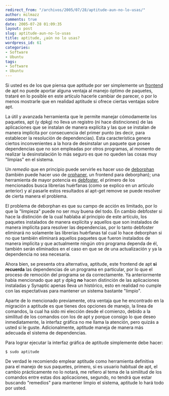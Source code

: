 ```yaml
---
redirect_from: "/archivos/2005/07/28/aptitude-aun-no-lo-usas/"
author: milmazz
comments: true
date: 2005-07-28 01:09:35
layout: post
slug: aptitude-aun-no-lo-usas
title: aptitude, ¿aún no lo usas?
wordpress_id: 61
categories:
- Software
- Ubuntu
tags:
- Software
- Ubuntu
---
```


Si usted es de los que piensa que aptitude por ser simplemente un [frontend](http://es.wikipedia.org/wiki/Frontend) de apt no puede aportar alguna ventaja al manejo óptimo de paquetes, trataré en lo posible en este artículo hacerle cambiar de parecer, o por lo menos mostrarle que en realidad aptitude si ofrece ciertas ventajas sobre apt.

La útil y avanzada herramienta que le permite manejar cómodamente los paquetes, apt (y dpkg) no lleva un registro (ni hace distinciones) de las aplicaciones que se instalan de manera explícita y las que se instalan de manera implícita por consecuencia del primer punto (es decir, para establecer la resolución de dependencias). Esta característica genera ciertos inconvenientes a la hora de desinstalar un paquete que posee dependencias que no son empleadas por otros programas, al momento de realizar la desinstalación lo más seguro es que no queden las cosas muy "limpias" en el sistema.

Un _remedio_ que en principio puede servirle es hacer uso de [deborphan](/archivos/2005/04/14/deborphan-eliminando-librerias-huerfanas/) (también puede hacer uso de [orphaner](http://linux.com.hk/PenguinWeb/manpage.jsp?section=8&name=orphaner), un frontend para deborphan); una herramienta de mayor potencia es [debfoster](http://www.fruit.eu.org/debfoster/), el primero de los mencionados busca librerias huérfanas (como se explico en un artículo anterior) y al pasarle estos resultados al apt-get remove se puede resolver de cierta manera el problema.

El problema de deborphan es que su campo de acción es limitado, por lo que la "limpieza" puede no ser muy buena del todo. En cambio debfoster si hace la distinción de la cual hablaba al principio de este artículo, los paquetes instalados de manera explícita y aquellos que son instalados de manera implícita para resolver las dependencias, por lo tanto debfoster eliminará no solamente las librerias huérfanas tal cual lo hace deborphan si no que también eliminará aquellos paquetes que fueron instalados de manera implícita y que actualmente ningún otro programa dependa de él, también serán eliminados en el caso en que se de una actualización y ya la dependencia no sea necesaria.

Ahora bien, se presenta otra alternativa, aptitude, este frontend de apt **si recuerda** las dependencias de un programa en particular, por lo que el proceso de remoción del programa se da correctamente. Ya anteriormente había mencionado que apt y dpkg **no** hacen distinción de las aplicaciones instaladas y Synaptic apenas lleva un histórico, esto en realidad no cumple con las espectativas para mantener un sistema bastante "limpio".

Aparte de lo mencionado previamente, otra ventaja que he encontrado en la migración a aptitude es que tienes dos opciones de manejo, la linea de comandos, la cual ha sido mi elección desde el comienzo, debido a la similitud de los comandos con los de apt y porque consigo lo que deseo inmediatamente, la interfaz gráfica no me llama la atención, pero quizás a usted si le guste. Adicionalmente, aptitude maneja de manera más adecuada el sistema de dependencias.

Para lograr ejecutar la interfaz gráfica de aptitude simplemente debe hacer:

    $ sudo aptitude

De verdad le recomiendo emplear aptitude como herramienta definitiva para el manejo de sus paquetes, primero, si es usuario habitual de apt, el cambio prácticamente no lo notará, me refiero al tema de la similitud de los comandos entre estas dos aplicaciones, segundo, no tendrá que estar buscando "remedios" para mantener limpio el sistema, aptitude lo hará todo por usted.

